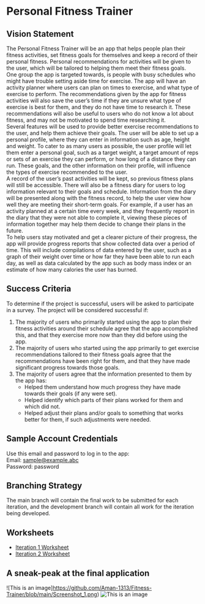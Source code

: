 # Personal Fitness Trainer

## Vision Statement

The Personal Fitness Trainer will be an app that helps people plan their fitness activities, set fitness goals for themselves and keep a record of their personal fitness. Personal recommendations for activities will be given to the user, which will be tailored to helping them meet their fitness goals.  
One group the app is targeted towards, is people with busy schedules who might have trouble setting aside time for exercise. The app will have an activity planner where users can plan on times to exercise, and what type of exercise to perform. The recommendations given by the app for fitness activities will also save the user’s time if they are unsure what type of exercise is best for them, and they do not have time to research it. These recommendations will also be useful to users who do not know a lot about fitness, and may not be motivated to spend time researching it.  
Several features will be used to provide better exercise recommendations to the user, and help them achieve their goals. The user will be able to set up a personal profile, where they can enter in information such as age, height and weight. To cater to as many users as possible, the user profile will let them enter a personal goal, such as a target weight, a target amount of reps or sets of an exercise they can perform, or how long of a distance they can run. These goals, and the other information on their profile, will influence the types of exercise recommended to the user.  
A record of the user’s past activities will be kept, so previous fitness plans will still be accessible. There will also be a fitness diary for users to log information relevant to their goals and schedule. Information from the diary will be presented along with the fitness record, to help the user view how well they are meeting their short-term goals. For example, if a user has an activity planned at a certain time every week, and they frequently report in the diary that they were not able to complete it, viewing these pieces of information together may help them decide to change their plans in the future.  
To help users stay motivated and get a clearer picture of their progress, the app will provide progress reports that show collected data over a period of time. This will include compilations of data entered by the user, such as a graph of their weight over time or how far they have been able to run each day, as well as data calculated by the app such as body mass index or an estimate of how many calories the user has burned.  

## Success Criteria

To determine if the project is successful, users will be asked to participate in a survey. The project will be considered successful if:
1. The majority of users who primarily started using the app to plan their fitness activities around their schedule agree that the app accomplished this, and that they exercise more now than they did before using the app.
2. The majority of users who started using the app primarily to get exercise recommendations tailored to their fitness goals agree that the recommendations have been right for them, and that they have made significant progress towards those goals.
3. The majority of users agree that the information presented to them by the app has:
    - Helped them understand how much progress they have made towards their goals (if any were set).
    - Helped identify which parts of their plans worked for them and which did not.
    - Helped adjust their plans and/or goals to something that works better for them, if such adjustments were needed.

## Sample Account Credentials

Use this email and password to log in to the app:  
Email: sample@example.abc  
Password: password

## Branching Strategy

The main branch will contain the final work to be submitted for each iteration, and the development branch will contain all work for the iteration being developed.

## Worksheets

- [Iteration 1 Worksheet](i1_worksheet.md)
- [Iteration 2 Worksheet](i2_worksheet.md)

## A sneak-peak at the final application 
![This is an image]https://github.com/Aman-1313/Fitness-Trainer/blob/main/Screenshot_1.png)
![This is an image](https://myoctocat.com/assets/images/base-octocat.svg)
